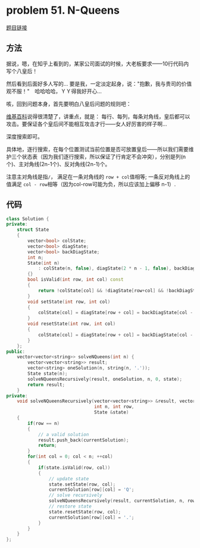 # problem 51. N-Queens

[题目链接](https://leetcode.com/problems/n-queens/)

## 方法

据说，嗯，在知乎上看到的，某家公司面试的时候，大老板要求——10行代码内写个八皇后！

然后看到后面好多人写的... 要是我，一定淡定起身，说："抱歉，我与贵司的价值观不服！"　哈哈哈哈，ＹＹ得我好开心...

咳，回到问题本身，首先要明白八皇后问题的规则吧：

[维基百科](https://zh.wikipedia.org/wiki/%E5%85%AB%E7%9A%87%E5%90%8E%E9%97%AE%E9%A2%98)说得很清楚了，讲重点，就是： 每行、每列，每条对角线，皇后都可以攻击。要保证各个皇后间不能相互攻击才行——女人好厉害的样子啊...

深度搜索即可。

具体地，逐行搜索，在每个位置测试当前位置是否可放置皇后——所以我们需要维护三个状态表（因为我们逐行搜索，所以保证了行肯定不会冲突），分别是列(n个)、主对角线(2n-1个)、反对角线(2n-1)个。

注意主对角线是指`/`， 满足在一条对角线的 `row + col`值相等; 一条反对角线上的值满足 `col - row`相等（因为col-row可能为负，所以应该加上偏移 n-1）.


## 代码

```C++
class Solution {
private:
    struct State
    {
        vector<bool> colState;
        vector<bool> diagState;
        vector<bool> backDiagState;
        int n;
        State(int n) 
            : colState(n, false), diagState(2 * n - 1, false), backDiagState(2 * n - 1, false), n(n)
        {}
        bool isValid(int row, int col) const
        {
            return !colState[col] && !diagState[row+col] && !backDiagState[col-row+n-1];
        }
        void setState(int row, int col)
        {
            colState[col] = diagState[row + col] = backDiagState[col - row + n - 1] = true;
        }
        void resetState(int row, int col)
        {
            colState[col] = diagState[row + col] = backDiagState[col - row + n - 1] = false;
        }
    };
public:
    vector<vector<string>> solveNQueens(int n) {
        vector<vector<string>> result;
        vector<string> oneSolution(n, string(n, '.'));
        State state(n);
        solveNQueensRecursively(result, oneSolution, n, 0, state);
        return result;
    }
private:
    void solveNQueensRecursively(vector<vector<string>> &result, vector<string> &currentSolution, 
                                 int n, int row,
                                 State &state)
    {
        if(row == n)
        {
            // a valid solution
            result.push_back(currentSolution);
            return;
        }
        for(int col = 0; col < n; ++col)
        {
            if(state.isValid(row, col))
            {
                // update state
                state.setState(row, col);
                currentSolution[row][col] = 'Q';
                // solve recursively
                solveNQueensRecursively(result, currentSolution, n, row+1, state);
                // restore state
                state.resetState(row, col);
                currentSolution[row][col] = '.';
            }
        }
    }
};
```